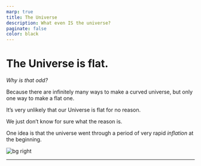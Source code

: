 ```yaml
---
marp: true
title: The Universe
description: What even IS the universe?
paginate: false
color: black
---
```


# The Universe is flat.

_Why is that odd?_

Because there are infinitely many ways to make a curved universe, but only one way to make a flat one.

It’s very unlikely that our Universe is flat for no reason.

We just don’t know for sure what the reason is.

One idea is that the universe went through a period of very rapid _inflation_ at the beginning.

![bg right](https://www.timpaul.co.uk/img/open-flat-closed.svg)

<!-- This is presenter note. You can write down notes through HTML comment. -->

---

